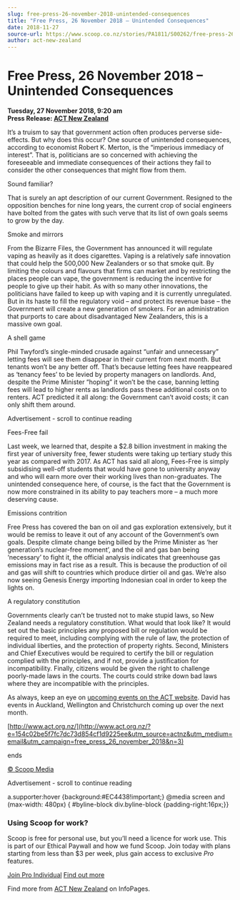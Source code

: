 ```yaml
---
slug: free-press-26-november-2018-unintended-consequences
title: "Free Press, 26 November 2018 – Unintended Consequences"
date: 2018-11-27
source-url: https://www.scoop.co.nz/stories/PA1811/S00262/free-press-26-november-2018-unintended-consequences.htm
author: act-new-zealand
---
```

Free Press, 26 November 2018 – Unintended Consequences
======================================================

**Tuesday, 27 November 2018, 9:20 am**  
**Press Release: [ACT New Zealand](https://info.scoop.co.nz/ACT_New_Zealand)**

  
It’s a truism to say that government action often produces perverse side-effects. But why does this occur? One source of unintended consequences, according to economist Robert K. Merton, is the “imperious immediacy of interest”. That is, politicians are so concerned with achieving the foreseeable and immediate consequences of their actions they fail to consider the other consequences that might flow from them.

Sound familiar?

That is surely an apt description of our current Government. Resigned to the opposition benches for nine long years, the current crop of social engineers have bolted from the gates with such verve that its list of own goals seems to grow by the day.

Smoke and mirrors

From the Bizarre Files, the Government has announced it will regulate vaping as heavily as it does cigarettes. Vaping is a relatively safe innovation that could help the 500,000 New Zealanders or so that smoke quit. By limiting the colours and flavours that firms can market and by restricting the places people can vape, the government is reducing the incentive for people to give up their habit. As with so many other innovations, the politicians have failed to keep up with vaping and it is currently unregulated. But in its haste to fill the regulatory void – and protect its revenue base – the Government will create a new generation of smokers. For an administration that purports to care about disadvantaged New Zealanders, this is a massive own goal.

A shell game

Phil Twyford’s single-minded crusade against “unfair and unnecessary” letting fees will see them disappear in their current from next month. But tenants won’t be any better off. That’s because letting fees have reappeared as ‘tenancy fees’ to be levied by property managers on landlords. And, despite the Prime Minister “hoping” it won’t be the case, banning letting fees will lead to higher rents as landlords pass these additional costs on to renters. ACT predicted it all along: the Government can’t avoid costs; it can only shift them around.

Advertisement - scroll to continue reading





Fees-Free fail

Last week, we learned that, despite a $2.8 billion investment in making the first year of university free, fewer students were taking up tertiary study this year as compared with 2017. As ACT has said all along, Fees-Free is simply subsidising well-off students that would have gone to university anyway and who will earn more over their working lives than non-graduates. The unintended consequence here, of course, is the fact that the Government is now more constrained in its ability to pay teachers more – a much more deserving cause.

Emissions contrition

Free Press has covered the ban on oil and gas exploration extensively, but it would be remiss to leave it out of any account of the Government’s own goals. Despite climate change being billed by the Prime Minister as ‘her generation’s nuclear-free moment’, and the oil and gas ban being ‘necessary’ to fight it, the official analysis indicates that greenhouse gas emissions may in fact rise as a result. This is because the production of oil and gas will shift to countries which produce dirtier oil and gas. We’re also now seeing Genesis Energy importing Indonesian coal in order to keep the lights on.

A regulatory constitution

Governments clearly can’t be trusted not to make stupid laws, so New Zealand needs a regulatory constitution. What would that look like? It would set out the basic principles any proposed bill or regulation would be required to meet, including complying with the rule of law, the protection of individual liberties, and the protection of property rights. Second, Ministers and Chief Executives would be required to certify the bill or regulation complied with the principles, and if not, provide a justification for incompatibility. Finally, citizens would be given the right to challenge poorly-made laws in the courts. The courts could strike down bad laws where they are incompatible with the principles.

As always, keep an eye on [upcoming events on the ACT website](https://www.act.org.nz/events?e=154c02be5f7fc7dc73d854cf1d9225ee&utm_source=actnz&utm_medium=email&utm_campaign=free_press_26_november_2018&n=2). David has events in Auckland, Wellington and Christchurch coming up over the next month.

[http://www.act.org.nz/](http://www.act.org.nz/?e=154c02be5f7fc7dc73d854cf1d9225ee&utm_source=actnz&utm_medium=email&utm_campaign=free_press_26_november_2018&n=3)

  
ends

[© Scoop Media](http://www.scoop.co.nz/about/terms.html)  

Advertisement - scroll to continue reading



a.supporter:hover {background:#EC4438!important;} @media screen and (max-width: 480px) { #byline-block div.byline-block {padding-right:16px;}}

### Using Scoop for work?

Scoop is free for personal use, but you’ll need a licence for work use. This is part of our Ethical Paywall and how we fund Scoop. Join today with plans starting from less than $3 per week, plus gain access to exclusive _Pro_ features.  
  
[Join Pro Individual](https://pro.scoop.co.nz/Individual/?from=ProIn24) [Find out more](https://pro.scoop.co.nz/using-scoop-for-work/?from=ProIn24)

Find more from [ACT New Zealand](https://info.scoop.co.nz/ACT_New_Zealand) on InfoPages.